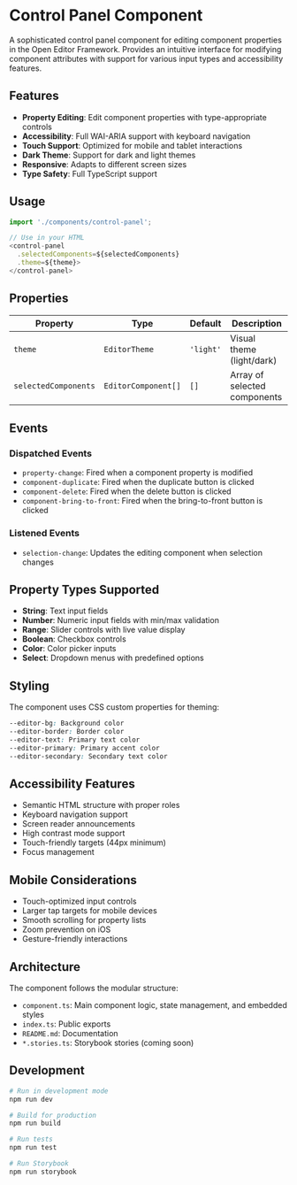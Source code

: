 # Control Panel Component

A sophisticated control panel component for editing component properties in the Open Editor Framework. Provides an intuitive interface for modifying component attributes with support for various input types and accessibility features.

## Features

- **Property Editing**: Edit component properties with type-appropriate controls
- **Accessibility**: Full WAI-ARIA support with keyboard navigation
- **Touch Support**: Optimized for mobile and tablet interactions
- **Dark Theme**: Support for dark and light themes
- **Responsive**: Adapts to different screen sizes
- **Type Safety**: Full TypeScript support

## Usage

```typescript
import './components/control-panel';

// Use in your HTML
<control-panel
  .selectedComponents=${selectedComponents}
  .theme=${theme}>
</control-panel>
```

## Properties

| Property | Type | Default | Description |
|----------|------|---------|-------------|
| `theme` | `EditorTheme` | `'light'` | Visual theme (light/dark) |
| `selectedComponents` | `EditorComponent[]` | `[]` | Array of selected components |

## Events

### Dispatched Events

- `property-change`: Fired when a component property is modified
- `component-duplicate`: Fired when the duplicate button is clicked
- `component-delete`: Fired when the delete button is clicked
- `component-bring-to-front`: Fired when the bring-to-front button is clicked

### Listened Events

- `selection-change`: Updates the editing component when selection changes

## Property Types Supported

- **String**: Text input fields
- **Number**: Numeric input fields with min/max validation
- **Range**: Slider controls with live value display
- **Boolean**: Checkbox controls
- **Color**: Color picker inputs
- **Select**: Dropdown menus with predefined options

## Styling

The component uses CSS custom properties for theming:

```css
--editor-bg: Background color
--editor-border: Border color
--editor-text: Primary text color
--editor-primary: Primary accent color
--editor-secondary: Secondary text color
```

## Accessibility Features

- Semantic HTML structure with proper roles
- Keyboard navigation support
- Screen reader announcements
- High contrast mode support
- Touch-friendly targets (44px minimum)
- Focus management

## Mobile Considerations

- Touch-optimized input controls
- Larger tap targets for mobile devices
- Smooth scrolling for property lists
- Zoom prevention on iOS
- Gesture-friendly interactions

## Architecture

The component follows the modular structure:

- `component.ts`: Main component logic, state management, and embedded styles
- `index.ts`: Public exports
- `README.md`: Documentation
- `*.stories.ts`: Storybook stories (coming soon)

## Development

```bash
# Run in development mode
npm run dev

# Build for production
npm run build

# Run tests
npm run test

# Run Storybook
npm run storybook
```
